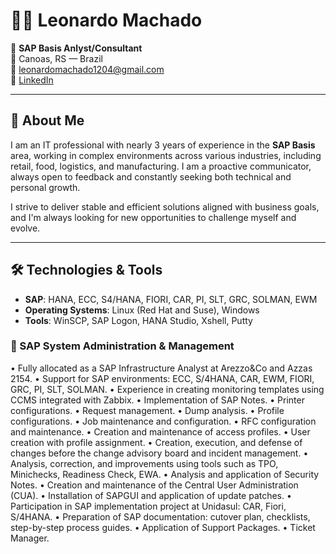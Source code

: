 # 👨‍💻 Leonardo Machado

🎯 **SAP Basis Anlyst/Consultant**  
📍 Canoas, RS — Brazil  
📧 leonardomachado1204@gmail.com  
🔗 [LinkedIn](https://www.linkedin.com/in/leonardo-machado-sap/)

---

## 🧩 About Me

I am an IT professional with nearly 3 years of experience in the **SAP Basis** area, working in complex environments across various industries, including retail, food, logistics, and manufacturing. I am a proactive communicator, always open to feedback and constantly seeking both technical and personal growth.

I strive to deliver stable and efficient solutions aligned with business goals, and I'm always looking for new opportunities to challenge myself and evolve.

---

## 🛠️ Technologies & Tools

- **SAP**: HANA, ECC, S4/HANA, FIORI, CAR, PI, SLT, GRC, SOLMAN, EWM  
- **Operating Systems**: Linux (Red Hat and Suse), Windows  
- **Tools**: WinSCP, SAP Logon, HANA Studio, Xshell, Putty  

### 🔧 SAP System Administration & Management

• Fully allocated as a SAP Infrastructure Analyst at Arezzo&Co and Azzas 2154.
• Support for SAP environments: ECC, S/4HANA, CAR, EWM, FIORI, GRC, PI, SLT, SOLMAN.
• Experience in creating monitoring templates using CCMS integrated with Zabbix.
• Implementation of SAP Notes.
• Printer configurations.
• Request management.
• Dump analysis.
• Profile configurations.
• Job maintenance and configuration.
• RFC configuration and maintenance.
• Creation and maintenance of access profiles.
• User creation with profile assignment.
• Creation, execution, and defense of changes before the change advisory board and incident management.
• Analysis, correction, and improvements using tools such as TPO, Minichecks, Readiness Check, EWA.
• Analysis and application of Security Notes.
• Creation and maintenance of the Central User Administration (CUA).
• Installation of SAPGUI and application of update patches.
• Participation in SAP implementation project at Unidasul: CAR, Fiori, S/4HANA.
• Preparation of SAP documentation: cutover plan, checklists, step-by-step process guides.
• Application of Support Packages.
• Ticket Manager.
